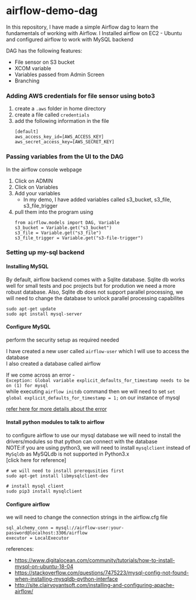 # airflow-demo-dag

In this repository, I have made a simple Airflow dag to learn the fundamentals of working with Airflow. I Installed airflow on EC2 - Ubuntu
and configured airflow to work with MySQL backend


DAG has the following features:
- File sensor on S3 bucket
- XCOM variable
- Variables passed from Admin Screen
- Branching

### Adding AWS credentials for file sensor using boto3

1. create a `.aws` folder in home directory
2. create a file called `credentials`
3. add the following information in the file
    ```
    [default]
    aws_access_key_id=[AWS_ACCESS_KEY]
    aws_secret_access_key=[AWS_SECRET_KEY]
    ```
  
### Passing variables from the UI to the DAG

In the airflow console webpage
1. Click on ADMIN
2. Click on Variables
3. Add your variables
    * In my demo, I have added variables called s3_bucket, s3_file, s3_file_trigger
4. pull them into the program using
    ```
    from airflow.models import DAG, Variable
    s3_bucket = Variable.get("s3_bucket")             
    s3_file = Variable.get("s3_file")                   
    s3_file_trigger = Variable.get("s3-file-trigger")   
    ```
    
### Setting up my-sql backend

#### Installing MySQL
By default, airflow backend comes with a Sqlite database. Sqlite db works well for small tests and poc projects but for prodution we need a more robust database. Also, Sqlite db does not support parallel processing, we will need to change the database to unlock parallel processing capabilites 
```
sudo apt-get update
sudo apt install mysql-server
```
 
#### Configure MySQL
perform the security setup as required needed

I have created a new user called `airflow-user` which I will use to access the database  
I also created a database called airflow  

If we come across an error -  
`Exception: Global variable explicit_defaults_for_timestamp needs to be on (1) for mysql`   
while executing `airflow initdb` command then we will need to set
`set global explicit_defaults_for_timestamp = 1;` 
on our instance of mysql

[refer here for more details about the error](https://stackoverflow.com/questions/15701636/how-to-enable-explicit-defaults-for-timestamp/40886460)

#### Install python modules to talk to airflow
to configure airflow to use our mysql database we will need to install the drivers/modules so that python can connect with the database  
NOTE:if you are using python3, we will need to install `mysqlclient` instead of `MySqldb` as MySQLdb is not supported in Python3.x  
[click here for reference]

```
# we will need to install prerequsities first
sudo apt-get install libmysqlclient-dev

# install mysql client
sudo pip3 install mysqlclient
```

#### Configure airflow
we will need to change the connection strings in the airflow.cfg file

```
sql_alchemy_conn = mysql://airflow-user:your-password@localhost:3306/airflow
executor = LocalExecutor
```

references:
*  https://www.digitalocean.com/community/tutorials/how-to-install-mysql-on-ubuntu-18-04
*  https://stackoverflow.com/questions/7475223/mysql-config-not-found-when-installing-mysqldb-python-interface
*  http://site.clairvoyantsoft.com/installing-and-configuring-apache-airflow/
